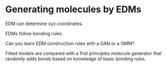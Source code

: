 # Generating molecules by EDMs


EDM can determine xyz coordinates. 

EDMs follow bonding rules.

Can you learn EDM construction rules with a GAN or a GMM? 


Fitted models are compared with a first principles molecule generator that randomly adds bonds based on knowledge of basic bonding rules. 

